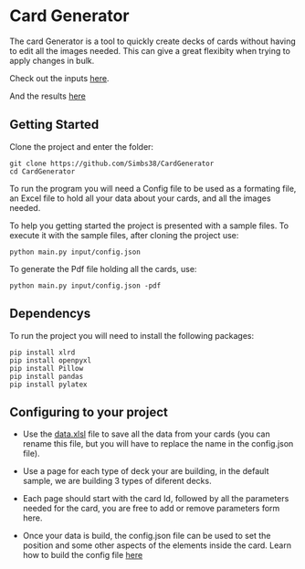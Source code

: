 # Card Generator

The card Generator is a tool to quickly create decks of cards without having to edit all the images needed.
This can give a great flexibity when trying to apply changes in bulk.

Check out the inputs [here](/input).

And the results [here](/Output)

## Getting Started

Clone the project and enter the folder:

```
git clone https://github.com/Simbs38/CardGenerator
cd CardGenerator
```

To run the program you will need a Config file to be used as a formating file, an Excel file to hold all your data about your cards, and all the images needed.

To help you getting started the project is presented with a sample files. To execute it with the sample files, after cloning the project use:

```
python main.py input/config.json
```

To generate the Pdf file holding all the cards, use:

```
python main.py input/config.json -pdf

```

## Dependencys

To run the project you will need to install the following packages:

```
pip install xlrd
pip install openpyxl
pip install Pillow
pip install pandas
pip install pylatex
```

## Configuring to your project

+ Use the [data.xlsl](/input#Data) file to save all the data from your cards (you can rename this file, but you will have to replace the name in the config.json file). 

+ Use a page for each type of deck your are building, in the default sample, we are building 3 types of diferent decks.

+ Each page should start with the card Id, followed by all the parameters needed for the card, you are free to add or remove parameters form here.

+ Once your data is build, the config.json file can be used to set the position and some other aspects of the elements inside the card. Learn how to build the config file [here](/input#Config)
